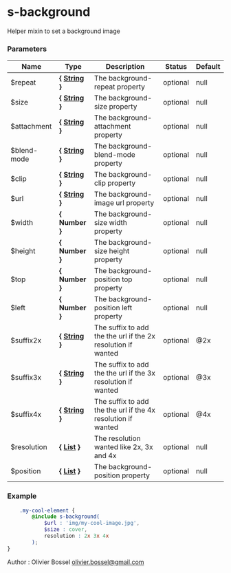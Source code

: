 # s-background

Helper mixin to set a background image



### Parameters
Name  |  Type  |  Description  |  Status  |  Default
------------  |  ------------  |  ------------  |  ------------  |  ------------
$repeat  |  **{ [String](http://www.sass-lang.com/documentation/file.SASS_REFERENCE.html#sass-script-strings) }**  |  The background-repeat property  |  optional  |  null
$size  |  **{ [String](http://www.sass-lang.com/documentation/file.SASS_REFERENCE.html#sass-script-strings) }**  |  The background-size property  |  optional  |  null
$attachment  |  **{ [String](http://www.sass-lang.com/documentation/file.SASS_REFERENCE.html#sass-script-strings) }**  |  The background-attachment property  |  optional  |  null
$blend-mode  |  **{ [String](http://www.sass-lang.com/documentation/file.SASS_REFERENCE.html#sass-script-strings) }**  |  The background-blend-mode property  |  optional  |  null
$clip  |  **{ [String](http://www.sass-lang.com/documentation/file.SASS_REFERENCE.html#sass-script-strings) }**  |  The background-clip property  |  optional  |  null
$url  |  **{ [String](http://www.sass-lang.com/documentation/file.SASS_REFERENCE.html#sass-script-strings) }**  |  The background-image url property  |  optional  |  null
$width  |  **{ Number }**  |  The background-size width property  |  optional  |  null
$height  |  **{ Number }**  |  The background-size height property  |  optional  |  null
$top  |  **{ Number }**  |  The background-position top property  |  optional  |  null
$left  |  **{ Number }**  |  The background-position left property  |  optional  |  null
$suffix2x  |  **{ [String](http://www.sass-lang.com/documentation/file.SASS_REFERENCE.html#sass-script-strings) }**  |  The suffix to add the the url if the 2x resolution if wanted  |  optional  |  @2x
$suffix3x  |  **{ [String](http://www.sass-lang.com/documentation/file.SASS_REFERENCE.html#sass-script-strings) }**  |  The suffix to add the the url if the 3x resolution if wanted  |  optional  |  @3x
$suffix4x  |  **{ [String](http://www.sass-lang.com/documentation/file.SASS_REFERENCE.html#sass-script-strings) }**  |  The suffix to add the the url if the 4x resolution if wanted  |  optional  |  @4x
$resolution  |  **{ [List](http://www.sass-lang.com/documentation/file.SASS_REFERENCE.html#lists) }**  |  The resolution wanted like 2x, 3x and 4x  |  optional  |  null
$position  |  **{ [List](http://www.sass-lang.com/documentation/file.SASS_REFERENCE.html#lists) }**  |  The background-position property  |  optional  |  null

### Example
```scss
	.my-cool-element {
		@include s-background(
			$url : 'img/my-cool-image.jpg',
			$size : cover,
			resolution : 2x 3x 4x
		);
}
```
Author : Olivier Bossel [olivier.bossel@gmail.com](mailto:olivier.bossel@gmail.com)